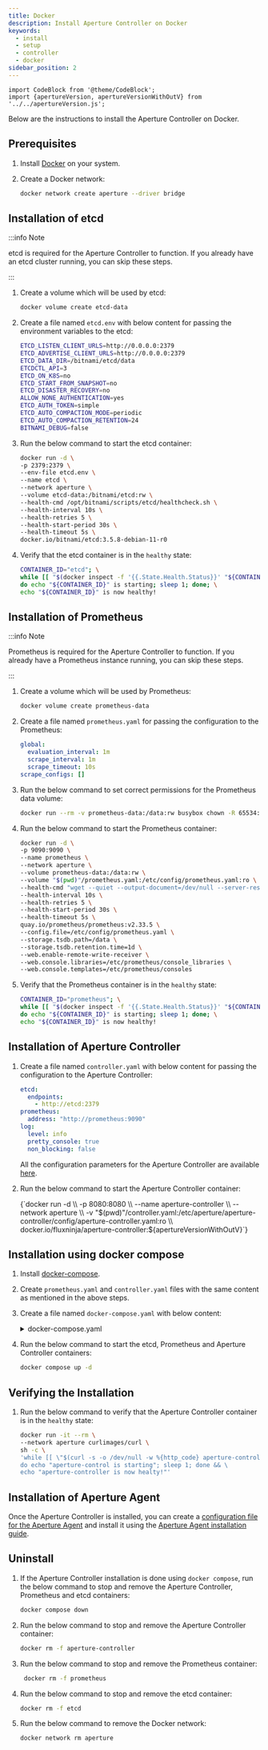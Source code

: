 ```yaml
---
title: Docker
description: Install Aperture Controller on Docker
keywords:
  - install
  - setup
  - controller
  - docker
sidebar_position: 2
---
```


```mdx-code-block
import CodeBlock from '@theme/CodeBlock';
import {apertureVersion, apertureVersionWithOutV} from '../../apertureVersion.js';
```

Below are the instructions to install the Aperture Controller on Docker.

## Prerequisites

1. Install [Docker](https://docs.docker.com/get-docker/) on your system.

2. Create a Docker network:

   ```bash
   docker network create aperture --driver bridge
   ```

## Installation of etcd

:::info Note

etcd is required for the Aperture Controller to function. If you already have an
etcd cluster running, you can skip these steps.

:::

1. Create a volume which will be used by etcd:

   ```bash
   docker volume create etcd-data
   ```

2. Create a file named `etcd.env` with below content for passing the environment
   variables to the etcd:

   ```bash
   ETCD_LISTEN_CLIENT_URLS=http://0.0.0.0:2379
   ETCD_ADVERTISE_CLIENT_URLS=http://0.0.0.0:2379
   ETCD_DATA_DIR=/bitnami/etcd/data
   ETCDCTL_API=3
   ETCD_ON_K8S=no
   ETCD_START_FROM_SNAPSHOT=no
   ETCD_DISASTER_RECOVERY=no
   ALLOW_NONE_AUTHENTICATION=yes
   ETCD_AUTH_TOKEN=simple
   ETCD_AUTO_COMPACTION_MODE=periodic
   ETCD_AUTO_COMPACTION_RETENTION=24
   BITNAMI_DEBUG=false
   ```

3. Run the below command to start the etcd container:

   ```bash
   docker run -d \
   -p 2379:2379 \
   --env-file etcd.env \
   --name etcd \
   --network aperture \
   --volume etcd-data:/bitnami/etcd:rw \
   --health-cmd /opt/bitnami/scripts/etcd/healthcheck.sh \
   --health-interval 10s \
   --health-retries 5 \
   --health-start-period 30s \
   --health-timeout 5s \
   docker.io/bitnami/etcd:3.5.8-debian-11-r0
   ```

4. Verify that the etcd container is in the `healthy` state:

   ```bash
   CONTAINER_ID="etcd"; \
   while [[ "$(docker inspect -f '{{.State.Health.Status}}' "${CONTAINER_ID}")" != "healthy" ]]; \
   do echo "${CONTAINER_ID}" is starting; sleep 1; done; \
   echo "${CONTAINER_ID}" is now healthy!
   ```

## Installation of Prometheus

:::info Note

Prometheus is required for the Aperture Controller to function. If you already
have a Prometheus instance running, you can skip these steps.

:::

1. Create a volume which will be used by Prometheus:

   ```bash
   docker volume create prometheus-data
   ```

2. Create a file named `prometheus.yaml` for passing the configuration to the
   Prometheus:

   ```yaml
   global:
     evaluation_interval: 1m
     scrape_interval: 1m
     scrape_timeout: 10s
   scrape_configs: []
   ```

3. Run the below command to set correct permissions for the Prometheus data
   volume:

   ```bash
   docker run --rm -v prometheus-data:/data:rw busybox chown -R 65534:65534 /data
   ```

4. Run the below command to start the Prometheus container:

   ```bash
   docker run -d \
   -p 9090:9090 \
   --name prometheus \
   --network aperture \
   --volume prometheus-data:/data:rw \
   --volume "$(pwd)"/prometheus.yaml:/etc/config/prometheus.yaml:ro \
   --health-cmd "wget --quiet --output-document=/dev/null --server-response --spider localhost:9090/-/ready 2>&1 | grep \"200 OK\" || exit 1" \
   --health-interval 10s \
   --health-retries 5 \
   --health-start-period 30s \
   --health-timeout 5s \
   quay.io/prometheus/prometheus:v2.33.5 \
   --config.file=/etc/config/prometheus.yaml \
   --storage.tsdb.path=/data \
   --storage.tsdb.retention.time=1d \
   --web.enable-remote-write-receiver \
   --web.console.libraries=/etc/prometheus/console_libraries \
   --web.console.templates=/etc/prometheus/consoles
   ```

5. Verify that the Prometheus container is in the `healthy` state:

   ```bash
   CONTAINER_ID="prometheus"; \
   while [[ "$(docker inspect -f '{{.State.Health.Status}}' "${CONTAINER_ID}")" != "healthy" ]]; \
   do echo "${CONTAINER_ID}" is starting; sleep 1; done; \
   echo "${CONTAINER_ID}" is now healthy!
   ```

## Installation of Aperture Controller

1. Create a file named `controller.yaml` with below content for passing the
   configuration to the Aperture Controller:

   ```yaml
   etcd:
     endpoints:
       - http://etcd:2379
   prometheus:
     address: "http://prometheus:9090"
   log:
     level: info
     pretty_console: true
     non_blocking: false
   ```

   All the configuration parameters for the Aperture Controller are available
   [here](/reference/configuration/controller.md).

2. Run the below command to start the Aperture Controller container:

   <CodeBlock language="bash">
   {`docker run -d \\
   -p 8080:8080 \\
   --name aperture-controller \\
   --network aperture \\
   -v "$(pwd)"/controller.yaml:/etc/aperture/aperture-controller/config/aperture-controller.yaml:ro \\
   docker.io/fluxninja/aperture-controller:${apertureVersionWithOutV}`}
   </CodeBlock>

## Installation using docker compose

1. Install [docker-compose](https://docs.docker.com/compose/install/).

2. Create `prometheus.yaml` and `controller.yaml` files with the same content as
   mentioned in the above steps.

3. Create a file named `docker-compose.yaml` with below content:

   <details><summary>docker-compose.yaml</summary>
   <p>
   <CodeBlock language="yaml">
   {`version: '3'
   services:
     etcd:
       image: docker.io/bitnami/etcd:3.5.8-debian-11-r0
       container_name: etcd
       healthcheck:
         test: ["CMD", "/opt/bitnami/scripts/etcd/healthcheck.sh"]
         interval: 10s
         timeout: 5s
         retries: 5
         start_period: 60s
       environment:
         - ETCD_LISTEN_CLIENT_URLS=http://0.0.0.0:2379
         - ETCD_ADVERTISE_CLIENT_URLS=http://0.0.0.0:2379
         - ETCD_DATA_DIR=/bitnami/etcd/data
         - ETCDCTL_API=3
         - ETCD_ON_K8S=no
         - ETCD_START_FROM_SNAPSHOT=no
         - ETCD_DISASTER_RECOVERY=no
         - ALLOW_NONE_AUTHENTICATION=yes
         - ETCD_AUTH_TOKEN=simple
         - ETCD_AUTO_COMPACTION_MODE=periodic
         - ETCD_AUTO_COMPACTION_RETENTION=24
         - BITNAMI_DEBUG=false
       ports:
         - 2379:2379
       volumes:
         - etcd-data:/bitnami/etcd:rw
       networks:
         - aperture
     prometheus-init:
       image: busybox
       user: root
       group_add:
         - '65534'
       volumes:
         - prometheus-data:/data:rw
       command: chown -R 65534:65534 /data
     prometheus:
       image: quay.io/prometheus/prometheus:v2.33.5
       container_name: prometheus
       command:
         - '--config.file=/etc/config/prometheus.yaml'
         - '--storage.tsdb.path=/data'
         - '--storage.tsdb.retention.time=1d'
         - '--web.enable-remote-write-receiver'
         - '--web.console.libraries=/etc/prometheus/console_libraries'
         - '--web.console.templates=/etc/prometheus/consoles'
       ports:
         - 9090:9090
       user: "65534:65534"
       depends_on:
         prometheus-init:
           condition: service_completed_successfully
       volumes:
         - ./prometheus.yaml:/etc/config/prometheus.yaml:ro
         - prometheus-data:/data:rw
       networks:
         - aperture
     controller:
       image: docker.io/fluxninja/aperture-controller:${apertureVersionWithOutV}
       container_name: aperture-controller
       ports:
         - 8080:8080
       volumes:
         - ./controller.yaml:/etc/aperture/aperture-controller/config/aperture-controller.yaml:ro
       networks:
         - aperture
       restart: on-failure
       depends_on:
         etcd:
           condition: service_healthy
   volumes:
     prometheus-data:
     etcd-data:
   networks:
     aperture:
       name: aperture
       external: true
   `}
   </CodeBlock>
   </p>
   </details>

4. Run the below command to start the etcd, Prometheus and Aperture Controller
   containers:

   ```bash
   docker compose up -d
   ```

## Verifying the Installation

1. Run the below command to verify that the Aperture Controller container is in
   the `healthy` state:

   ```bash
   docker run -it --rm \
   --network aperture curlimages/curl \
   sh -c \
   'while [[ \"$(curl -s -o /dev/null -w %{http_code} aperture-controller:8080/v1/status/system/readiness)\" != \"200\" ]]; \
   do echo "aperture-control is starting"; sleep 1; done && \
   echo "aperture-controller is now healty!"'
   ```

## Installation of Aperture Agent

Once the Aperture Controller is installed, you can create a
[configuration file for the Aperture Agent](/self-hosting/agent.md#configuration)
and install it using the
[Aperture Agent installation guide](/get-started/installation/agent/agent.md).

## Uninstall

1. If the Aperture Controller installation is done using `docker compose`, run
   the below command to stop and remove the Aperture Controller, Prometheus and
   etcd containers:

   ```bash
   docker compose down
   ```

2. Run the below command to stop and remove the Aperture Controller container:

   ```bash
   docker rm -f aperture-controller
   ```

3. Run the below command to stop and remove the Prometheus container:

   ```bash
    docker rm -f prometheus
   ```

4. Run the below command to stop and remove the etcd container:

   ```bash
   docker rm -f etcd
   ```

5. Run the below command to remove the Docker network:

   ```bash
   docker network rm aperture
   ```
